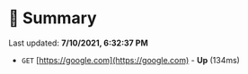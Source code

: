 # 📖 Summary
Last updated: **7/10/2021, 6:32:37 PM**

- `GET` [https://google.com](https://google.com) - **Up** (134ms)
